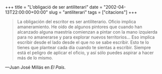 +++
title = "L’obligació de ser antiliterari"
date = "2002-04-13T22:00:00+00:00"
slug = "antiliterari"
tags = ["citacions"]
+++

> La obligación del escritor es ser antiliterario. Oficio implica amaneramiento. He oído de algunos pintores que cuando han alcanzado alguna maestría comienzan a pintar con la mano izquierda para no amanerarse y para explorar nuevos territorios… Eso implica escribir desde el lado desde el que no se sabe escribir. Esto te lo tienes que plantear cada día cuando te sientas a escribir. Siempre está el peligro de aplicar el oficio, y así sólo puedes aspirar a hacer más de lo mismo.

—Juan José Millás en *El País*.